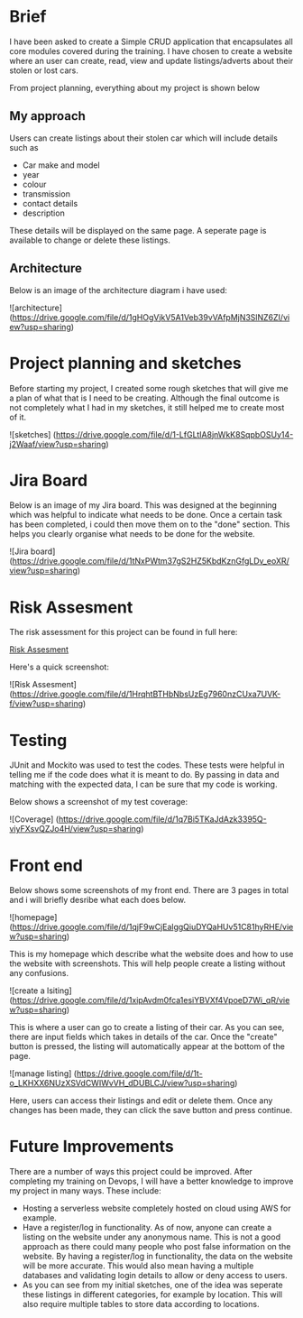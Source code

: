 # Brief
I have been asked to create a Simple CRUD application that encapsulates all core modules covered during the training. I have chosen to create a website where an user can create, read, view and update listings/adverts about their stolen or lost cars.

From project planning, everything about my project is shown below

## My approach

Users can create listings about their stolen car which will include details such as 

* Car make and model 
* year
* colour 
* transmission
* contact details 
* description

These details will be displayed on the same page. A seperate page is available to change or delete these listings.

## Architecture

Below is an image of the architecture diagram i have used:

![architecture] (https://drive.google.com/file/d/1gHOgVjkV5A1Veb39vVAfpMjN3SlNZ6ZI/view?usp=sharing)

# Project planning and sketches

Before starting my project, I created some rough sketches that will give me a plan of what that is I need to be creating. Although the final outcome is not completely what I had in my sketches, it still helped me to create most of it.

![sketches] (https://drive.google.com/file/d/1-LfGLtIA8jnWkK8SqpbOSUy14-j2Waaf/view?usp=sharing)

# Jira Board

Below is an image of my Jira board. This was designed at the beginning which was helpful to indicate what needs to be done. Once a certain task has been completed, i could then move them on to the "done" section. This helps you clearly organise what needs to be done for the website.

![Jira board] (https://drive.google.com/file/d/1tNxPWtm37gS2HZ5KbdKznGfgLDv_eoXR/view?usp=sharing)

# Risk Assesment

The risk assessment for this project can be found in full here:

[Risk Assesment](https://drive.google.com/file/d/1s0OcRk7yzXjWzevgUI6Osejn1GqBKP4J/view?usp=sharing)

Here's a quick screenshot:

![Risk Assesment] (https://drive.google.com/file/d/1HrqhtBTHbNbsUzEg7960nzCUxa7UVK-f/view?usp=sharing)

# Testing

JUnit and Mockito was used to test the codes. These tests were helpful in telling me if the code does what it is meant to do. By passing in data and matching with the expected data, I can be sure that my code is working. 

Below shows a screenshot of my test coverage:

![Coverage] (https://drive.google.com/file/d/1q7Bi5TKaJdAzk3395Q-viyFXsvQZJo4H/view?usp=sharing)

# Front end

Below shows some screenshots of my front end. There are 3 pages in total and i will briefly desribe what each does below.

![homepage] (https://drive.google.com/file/d/1qjF9wCjEalggQiuDYQaHUv51C81hyRHE/view?usp=sharing)

This is my homepage which describe what the website does and how to use the website with screenshots. This will help people create a listing without any confusions.

![create a lsiting] (https://drive.google.com/file/d/1xipAvdm0fca1esiYBVXf4VpoeD7Wi_qR/view?usp=sharing)

This is where a user can go to create a listing of their car. As you can see, there are input fields which takes in details of the car. Once the "create" button is pressed, the listing will automatically appear at the bottom of the page.

![manage listing] (https://drive.google.com/file/d/1t-o_LKHXX6NUzXSVdCWIWvVH_dDUBLCJ/view?usp=sharing)

Here, users can access their listings and edit or delete them. Once any changes has been made, they can click the save button and press continue.

# Future Improvements

There are a number of ways this project could be improved. After completing my training on Devops, I will have a better knowledge to improve my project in many ways. These include:

* Hosting a serverless website completely hosted on cloud using AWS for example.
* Have a register/log in functionality. As of now, anyone can create a listing on the website under any anonymous name. This is not a good approach as there could many people who post false information on the website. By having a register/log in functionality, the data on the website will be more accurate. This would also mean having a multiple databases and validating login details to allow or deny access to users.
* As you can see from my initial sketches, one of the idea was seperate these listings in different categories, for example by location. This will also require multiple tables to store data according to locations.
